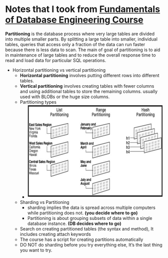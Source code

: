 # Notes that I took from [Fundamentals of Database Engineering Course](https://www.udemy.com/course/database-engines-crash-course/)

**Partitioning** is the database process where very large tables are divided into multiple smaller parts. By splitting a large table into smaller, individual tables, queries that access only a fraction of the data can run faster because there is less data to scan. The main of goal of partitioning is to aid in maintenance of large tables and to reduce the overall response time to read and load data for particular SQL operations.
- Horizontal partitioning vs vertical partitioning
	- **Horizontal partitioning** involves putting different rows into different tables.
	- **Vertical partitioning** involves creating tables with fewer columns and using additional tables to store the remaining columns. usually used with BLOBs or the huge size columns.
	- Partitioning types
		- <img src="https://github.com/ahmadateya/learning-notes/blob/main/assets/images/DBEngineering-image1.jpg" width="550" height="300">
	- Sharding vs Partitioning
		- sharding implies the data is spread across multiple computers while partitioning does not. **(you decide where to go)**
		- Partitioning is about grouping subsets of data within a single database instance. **(DB decides where to go)**
	- Search on creating partitioned tables (the syntax and method), It includes creating attach keywords
	- The course has a script for creating partitions automatically
	- DO NOT do sharding before you try everything else, It’s the last thing you want to try.




 
